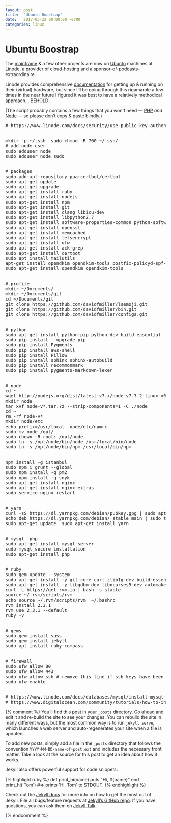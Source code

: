 ```yaml
---
layout: post
title:  "Ubuntu Boostrap"
date:   2017-03-22 00:00:00 -0700
categories: linux
---
```


# Ubuntu Boostrap

The [mainframe](https://readmeansrun.com) & a few other projects are now on [Ubuntu](https://www.ubuntu.com) machines at [Linode](https://www.linode.com), a provider of cloud-hosting and a sponsor-of-podcasts-extraordinaire.

Linode provides comprehensive [documentation](https://www.linode.com/docs/) for getting up & running on their (virtual) hardware, but since I’ll be going through this rigamarole a few times in the near future I figured it was best to have a relatively methodical approach… BEHOLD!

(The script probably contains a few things that you won't need — [PHP](https://secure.php.net) _and_ [Node](https://nodejs.org/) — so please don’t copy & paste blindly.)

<pre class="rmr-modal"><span class="pl-c"><span class="pl-c">#</span> https://www.linode.com/docs/security/use-public-key-authentication-with-ssh</span>


mkdir -p <span class="pl-k">~</span>/.ssh <span class="pl-k"></span> sudo chmod -R 700 <span class="pl-k">~</span>/.ssh/
<span class="pl-c"><span class="pl-c">#</span> add node user</span>
sudo adduser node
sudo adduser node sudo


<span class="pl-c"><span class="pl-c">#</span> packages</span>
sudo add-apt-repository ppa:certbot/certbot
sudo apt-get update
sudo apt-get upgrade
sudo apt-get install ruby
sudo apt-get install nodejs
sudo apt-get install npm
sudo apt-get install git
sudo apt-get install clang libicu-dev
sudo apt-get install libpython2.7
sudo apt-get install software-properties-common python-software-properties
sudo apt-get install openssl
sudo apt-get install memcached
sudo apt-get install letsencrypt
sudo apt-get install ufw
sudo apt-get install ack-grep
sudo apt-get install certbot
sudo apt install mailutils
apt-get install opendkim opendkim-tools postfix-policyd-spf-python
sudo apt-get install opendkim opendkim-tools


<span class="pl-c"><span class="pl-c">#</span> profile</span>
mkdir <span class="pl-k">~</span>/Documents/
mkdir <span class="pl-k">~</span>/Documents/git
<span class="pl-c1">cd</span> <span class="pl-k">~</span>/Documents/git
git clone https://github.com/davidfmiller/lsemoji.git
git clone https://github.com/davidfmiller/bin.git
git clone https://github.com/davidfmiller/configs.git


<span class="pl-c"><span class="pl-c">#</span> python </span>
sudo apt-get install python-pip python-dev build-essential
sudo pip install --upgrade pip
sudo pip install Pygments
sudo pip install aws-shell
sudo pip install Pillow
sudo pip install sphinx sphinx-autobuild
sudo pip install recommonmark
sudo pip install pygments-markdown-lexer


<span class="pl-c"><span class="pl-c">#</span> node</span>
<span class="pl-c1">cd</span> <span class="pl-k">~</span>
wget http://nodejs.org/dist/latest-v7.x/node-v7.7.2-linux-x64.tar.gz
mkdir node
tar xvf node-v<span class="pl-k">*</span>.tar.<span class="pl-k">?</span>z --strip-components=1 -C ./node
<span class="pl-c1">cd</span> <span class="pl-k">~</span>
rm -rf node-v<span class="pl-k">*</span>
mkdir node/etc
<span class="pl-c1">echo</span> <span class="pl-s"><span class="pl-pds"></span>prefix=/usr/local<span class="pl-pds"></span></span> <span class="pl-k"></span> node/etc/npmrc
sudo mv node /opt/
sudo chown -R root: /opt/node
sudo ln -s /opt/node/bin/node /usr/local/bin/node
sudo ln -s /opt/node/bin/npm /usr/local/bin/npm


npm install -g istanbul
sudo npm i grunt --global
sudo npm install -g pm2
sudo npm install -g snyk
sudo apt-get install nginx
sudo apt-get install nginx-extras
sudo service nginx restart


<span class="pl-c"><span class="pl-c">#</span> yarn</span>
curl -sS https://dl.yarnpkg.com/debian/pubkey.gpg <span class="pl-k">|</span> sudo apt-key add -
<span class="pl-c1">echo</span> <span class="pl-s"><span class="pl-pds"></span>deb https://dl.yarnpkg.com/debian/ stable main<span class="pl-pds"></span></span> <span class="pl-k">|</span> sudo tee /etc/apt/sources.list.d/yarn.list
sudo apt-get update <span class="pl-k"></span> sudo apt-get install yarn


<span class="pl-c"><span class="pl-c">#</span> mysql  php</span>
sudo apt-get install mysql-server
sudo mysql_secure_installation
sudo apt-get install php


<span class="pl-c"><span class="pl-c">#</span> ruby</span>
sudo gem update --system
sudo apt-get install -y git-core curl zlib1g-dev build-essential libssl-dev libreadline-dev libyaml-dev libsqlite3-dev sqlite3 libxml2-dev libxslt1-dev libcurl4-openssl-dev python-software-properties
sudo apt-get install -y libgdbm-dev libncurses5-dev automake libtool bison libffi-dev
curl -L https://get.rvm.io <span class="pl-k">|</span> bash -s stable
<span class="pl-c1">source</span> <span class="pl-k">~</span>/.rvm/scripts/rvm
<span class="pl-c1">echo</span> <span class="pl-s"><span class="pl-pds"></span>source ~/.rvm/scripts/rvm<span class="pl-pds"></span></span> <span class="pl-k"></span> <span class="pl-k">~</span>/.bashrc
rvm install 2.3.1
rvm use 2.3.1 --default
ruby -v


<span class="pl-c"><span class="pl-c">#</span> gems</span>
sudo gem install sass
sudo gem install jekyll
sudo apt install ruby-compass


<span class="pl-c"><span class="pl-c">#</span> firewall</span>
sudo ufw allow 80
sudo ufw allow 443
sudo ufw allow ssh <span class="pl-c"><span class="pl-c">#</span> remove this line if ssh keys have been setup</span>
sudo ufw <span class="pl-c1">enable</span>


<span class="pl-c"><span class="pl-c">#</span> https://www.linode.com/docs/databases/mysql/install-mysql-on-ubuntu-14-04</span>
<span class="pl-c"><span class="pl-c">#</span> https://www.digitalocean.com/community/tutorials/how-to-install-linux-nginx-mysql-php-lemp-stack-on-ubuntu-12-04</span>
</pre>


{% comment %}
You’ll find this post in your `_posts` directory. Go ahead and edit it and re-build the site to see your changes. You can rebuild the site in many different ways, but the most common way is to run `jekyll serve`, which launches a web server and auto-regenerates your site when a file is updated.

To add new posts, simply add a file in the `_posts` directory that follows the convention `YYYY-MM-DD-name-of-post.ext` and includes the necessary front matter. Take a look at the source for this post to get an idea about how it works.

Jekyll also offers powerful support for code snippets:

{% highlight ruby %}
def print_hi(name)
  puts "Hi, #{name}"
end
print_hi('Tom')
#=> prints 'Hi, Tom' to STDOUT.
{% endhighlight %}

Check out the [Jekyll docs][jekyll-docs] for more info on how to get the most out of Jekyll. File all bugs/feature requests at [Jekyll’s GitHub repo][jekyll-gh]. If you have questions, you can ask them on [Jekyll Talk][jekyll-talk].

[jekyll-docs]: http://jekyllrb.com/docs/home
[jekyll-gh]:   https://github.com/jekyll/jekyll
[jekyll-talk]: https://talk.jekyllrb.com/

{% endcomment %}
